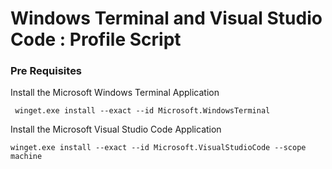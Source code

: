 # Windows Terminal and Visual Studio Code : Profile Script


### Pre Requisites 
 Install the Microsoft Windows Terminal Application
```
 winget.exe install --exact --id Microsoft.WindowsTerminal
```

 Install the Microsoft Visual Studio Code Application
 ```
 winget.exe install --exact --id Microsoft.VisualStudioCode --scope machine
```
